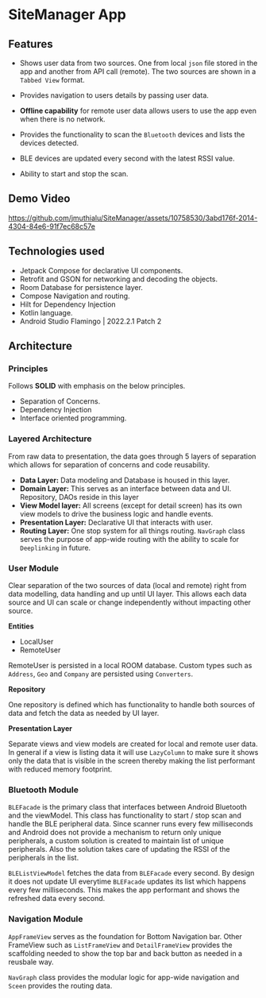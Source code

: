 # SiteManager App

## Features

- Shows user data from two sources. One from local `json` file stored in the app and another from API call (remote). The two sources are shown in a `Tabbed View` format.

- Provides navigation to users details by passing user data.

- **Offline capability** for remote user data allows users to use the app even when there is no network.

- Provides the functionality to scan the `Bluetooth` devices and lists the devices detected.

- BLE devices are updated every second with the latest RSSI value.

- Ability to start and stop the scan.

## Demo Video


https://github.com/jmuthialu/SiteManager/assets/10758530/3abd176f-2014-4304-84e6-91f7ec68c57e



## Technologies used

- Jetpack Compose for declarative UI components.
- Retrofit and GSON for networking and decoding the objects.
- Room Database for persistence layer.
- Compose Navigation and routing.
- Hilt for Dependency Injection
- Kotlin language.
- Android Studio Flamingo | 2022.2.1 Patch 2

## Architecture

### Principles

Follows **SOLID** with emphasis on the below principles.
- Separation of Concerns. 
- Dependency Injection
- Interface oriented programming.

### Layered Architecture
From raw data to presentation, the data goes through 5 layers of separation which allows for separation of concerns and code reusability.

- **Data Layer:**  Data modeling and Database is housed in this layer.
- **Domain Layer:** This serves as an interface between data and UI. Repository, DAOs reside in this layer
- **View Model layer:** All screens (except for detail screen) has its own view models to drive the business logic and handle events. 
- **Presentation Layer:** Declarative UI that interacts with user.
- **Routing Layer:** One stop system for all things routing. `NavGraph` class serves the purpose of app-wide routing with the ability to scale for `Deeplinking` in future.


### User Module
Clear separation of the two sources of data (local and remote) right from data modelling, data handling and up until UI layer. This allows each data source and UI can scale or change independently without impacting other source.

**Entities**
- LocalUser
- RemoteUser

RemoteUser is persisted in a local ROOM database. Custom types such as `Address`, `Geo` and `Company` are persisted using `Converters`.

**Repository**

One repository is defined which has functionality to handle both sources of data and fetch the data as needed by UI layer.

**Presentation Layer**

Separate views and view models are created for local and remote user data. In general if a view is listing data it will use `LazyColumn` to make sure it shows only the data that is visible in the screen thereby making the list performant with reduced memory footprint. 

### Bluetooth Module

`BLEFacade` is the primary class that interfaces between Android Bluetooth and the viewModel. This class has functionality to start / stop scan and handle the BLE peripheral data. Since scanner runs every few milliseconds and Android does not provide a mechanism to return only unique peripherals, a custom solution is created to maintain list of unique peripherals. Also the solution takes care of updating the RSSI of the peripherals in the list.

`BLEListViewModel` fetches the data from `BLEFacade` every second. By design it does not update UI everytime `BLEFacade` updates its list which happens every few milliseconds. This makes the app performant and shows the refreshed data every second.

### Navigation Module

`AppFrameView` serves as the foundation for Bottom Navigation bar. Other FrameView such as `ListFrameView` and `DetailFrameView` provides the scaffolding needed to show the top bar and back button as needed in a reusbale way.    

`NavGraph` class provides the modular logic for app-wide navigation and `Sceen` provides the routing data.


